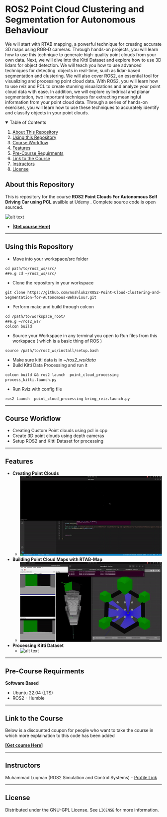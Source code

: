 # ROS2 Point Cloud Clustering and Segmentation for Autonomous Behaviour
We will start with RTAB mapping, a powerful technique for creating accurate 3D maps using RGB-D cameras. Through hands-on projects, you will learn how to use this technique to generate high-quality point clouds from your own data.
Next, we will dive into the Kitti Dataset and explore how to use 3D lidars for object detection. We will teach you how to use advanced techniques for detecting  objects in real-time, such as lidar-based segmentation and clustering.
We will also cover ROS2, an essential tool for visualizing and processing point cloud data. With ROS2, you will learn how to use rviz and PCL to create stunning visualizations and analyze your point cloud data with ease.
In addition, we will explore cylindrical and planar segmentation, two important techniques for extracting meaningful information from your point cloud data. Through a series of hands-on exercises, you will learn how to use these techniques to accurately identify and classify objects in your point clouds.

<details open="open">
  <summary>Table of Contents</summary>
  <ol>
    <li><a href="#About-this-Repository">About This Repository</a></li>
    <li><a href="#Using-this-Repository">Using this Repository</a></li>
    <li><a href="#Course-Workflow">Course Workflow</a></li>
    <li><a href="#Features">Features</a></li>
    <li><a href="#Pre-Course-Requirments">Pre-Course Requirments</a></li>
    <li><a href="#Link-to-the-Course">Link to the Course</a></li>
    <li><a href="#Instructors">Instructors</a></li>
    <li><a href="#License">License</a></li>
  </ol>
</details>

## About this Repository
This is repository for the course **ROS2 Point Clouds For Autonomous Self Driving Car using PCL** availble at Udemy . Complete source code is open sourced.

 ![alt text](https://github.com/noshluk2/ROS2-Point-Cloud-Clustering-and-Segmentation-for-Autonomous-Behaviour/blob/main/image_resources/main_cover.png)
- **[[Get course Here]](https://www.udemy.com/course/ros2-point-clouds-for-autonomous-self-driving-car-using-pcl/?couponCode=MAY_LEARN)**
----
## Using this Repository
* Move into your workspace/src folder
 ```
 cd path/to/ros2_ws/src/
##e.g cd ~/ros2_ws/src/
  ```
* Clone the repository in your workspace
```
git clone https://github.com/noshluk2/ROS2-Point-Cloud-Clustering-and-Segmentation-for-Autonomous-Behaviour.git
```

* Perform make and build through colcon
 ```
 cd /path/to/workspace_root/
 ##e.g ~/ros2_ws/
 colcon build
 ```

* Source your Workspace in any terminal you open to Run files from this workspace ( which is a basic thing of ROS )
```
source /path/to/ros2_ws/install/setup.bash
```
- Make sure kitti data is in *~/ros2_ws/data*
- Build Kitti Data Processing and run it
```
colcon build && ros2 launch  point_cloud_processing process_kitti.launch.py
```
- Run Rviz with config file
```
ros2 launch  point_cloud_processing bring_rviz.launch.py
```
----
## Course Workflow
- Creating Custom Point clouds using pcl in cpp
- Create 3D point clouds using depth cameras
- Setup ROS2 and Kitti Dataset for processing


---
## Features
* **Creating Point Clouds**
  -  ![alt text](https://github.com/noshluk2/ROS2-Point-Cloud-Clustering-and-Segmentation-for-Autonomous-Behaviour/blob/main/image_resources/custom.gif)
* **Building Point Cloud Maps with RTAB-Map**
  -  ![alt text](https://github.com/noshluk2/ROS2-Point-Cloud-Clustering-and-Segmentation-for-Autonomous-Behaviour/blob/main/image_resources/rtabmap.gif)
* **Processing Kitti Dataset**
  - ![alt text](https://github.com/noshluk2/ROS2-Point-Cloud-Clustering-and-Segmentation-for-Autonomous-Behaviour/blob/main/image_resources/kitti.gif)



----
## Pre-Course Requirments

**Software Based**
* Ubuntu 22.04 (LTS)
* ROS2 - Humble
---
## Link to the Course
Below is a discounted coupon for people who want to take the course in which more explaination to this code has been added

**[[Get course Here]](https://www.udemy.com/course/ros2-point-clouds-for-autonomous-self-driving-car-using-pcl/?couponCode=MAY_LEARN)**

----

## Instructors

Muhammad Luqman (ROS2 Simulation and Control Systems) - [Profile Link](https://www.linkedin.com/in/muhammad-luqman-9b227a11b/)

----
## License

Distributed under the GNU-GPL License. See `LICENSE` for more information.

